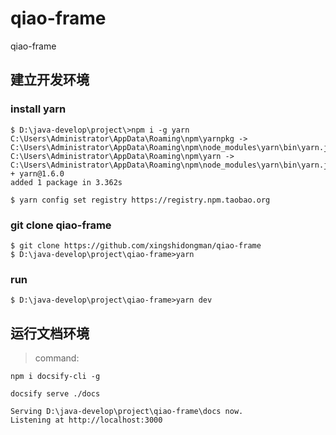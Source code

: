 # qiao-frame
qiao-frame
## 建立开发环境
### install yarn
```
$ D:\java-develop\project\>npm i -g yarn
C:\Users\Administrator\AppData\Roaming\npm\yarnpkg -> C:\Users\Administrator\AppData\Roaming\npm\node_modules\yarn\bin\yarn.js
C:\Users\Administrator\AppData\Roaming\npm\yarn -> C:\Users\Administrator\AppData\Roaming\npm\node_modules\yarn\bin\yarn.js
+ yarn@1.6.0
added 1 package in 3.362s

$ yarn config set registry https://registry.npm.taobao.org
```
### git clone qiao-frame
```
$ git clone https://github.com/xingshidongman/qiao-frame
$ D:\java-develop\project\qiao-frame>yarn
```
### run
```
$ D:\java-develop\project\qiao-frame>yarn dev
```

## 运行文档环境
> command:
```
npm i docsify-cli -g

docsify serve ./docs

Serving D:\java-develop\project\qiao-frame\docs now.
Listening at http://localhost:3000
```
